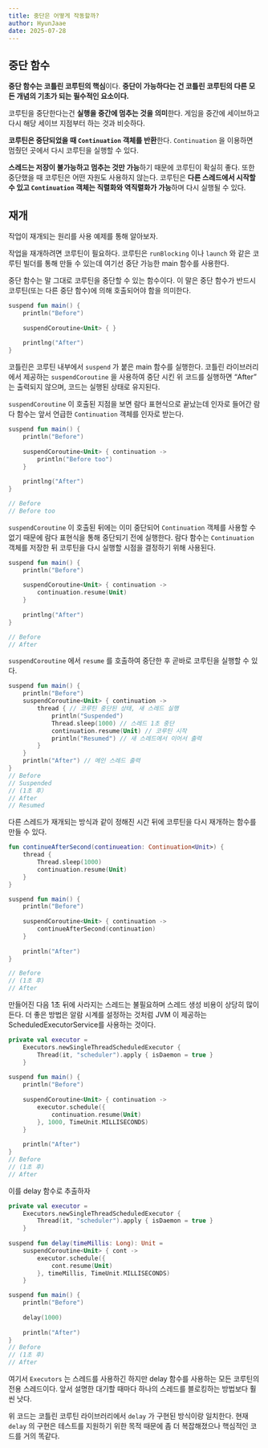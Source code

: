 ```yaml
---
title: 중단은 어떻게 작동할까?
author: HyunJaae
date: 2025-07-28
---
```


<PostHeader
  :title="$frontmatter.title"
  :author="$frontmatter.author"
  :date="$frontmatter.date"
/>

## 중단 함수

**중단 함수는 코틀린 코루틴의 핵심**이다. **중단이 가능하다는 건 코틀린 코루틴의 다른 모든 개념의 기초가 되는 필수적인 요소이다.**

코루틴을 중단한다는건 **실행을 중간에 멈추는 것을 의미**한다. 게임을 중간에 세이브하고 다시 해당 세이브 지점부터 하는 것과 비슷하다.

**코루틴은 중단되었을 때 `Continuation` 객체를 반환**한다. `Continuation` 을 이용하면 멈췄던 곳에서 다시 코루틴을 실행할 수 있다.

**스레드는 저장이 불가능하고 멈추는 것만 가능**하기 때문에 코루틴이 확실히 좋다. 또한 중단했을 때 코루틴은 어떤 자원도 사용하지 않는다. 코루틴은 **다른 스레드에서 시작할 수 있고 `Continuation` 객체는 직렬화와 역직렬화가 가능**하며 다시 실행될 수 있다.

## 재개

작업이 재개되는 원리를 사용 예제를 통해 알아보자.

작업을 재개하려면 코루틴이 필요하다. 코루틴은 `runBlocking` 이나 `launch` 와 같은 코루틴 빌더를 통해 만들 수 있는데 여기선 중단 가능한 main 함수를 사용한다.

중단 함수는 말 그대로 코루틴을 중단할 수 있는 함수이다. 이 말은 중단 함수가 반드시 코루틴(또는 다른 중단 함수)에 의해 호출되어야 함을 의미한다.

```kotlin
suspend fun main() {
	println("Before")
	
	suspendCoroutine<Unit> { }
	
	printlng("After")
}
```

코틀린은 코루틴 내부에서 `suspend` 가 붙은 main 함수를 실행한다. 코틀린 라이브러리에서 제공하는 `suspendCoroutine` 을 사용하여 중단 시킨 위 코드를 실행하면 “After” 는 출력되지 않으며, 코드는 실행된 상태로 유지된다.

`suspendCoroutine` 이 호출된 지점을 보면 람다 표현식으로 끝났는데 인자로 들어간 람다 함수는 앞서 언급한 `Continuation` 객체를 인자로 받는다.

```kotlin
suspend fun main() {
	println("Before")
	
	suspendCoroutine<Unit> { continuation ->
		println("Before too")
	}
	
	printlng("After")
}

// Before
// Before too
```

`suspendCoroutine` 이 호출된 뒤에는 이미 중단되어 `Continuation` 객체를 사용할 수 없기 때문에 람다 표현식을 통해 중단되기 전에 실행한다. 람다 함수는 `Continuation` 객체를 저장한 뒤 코루틴을 다시 실행할 시점을 결정하기 위해 사용된다.

```kotlin
suspend fun main() {
	println("Before")
	
	suspendCoroutine<Unit> { continuation ->
		continuation.resume(Unit)
	}
	
	printlng("After")
}

// Before
// After
```

`suspendCoroutine` 에서 `resume` 를 호출하여 중단한 후 곧바로 코루틴을 실행할 수 있다.

```kotlin
suspend fun main() {
	println("Before")
	suspendCoroutine<Unit> { continuation ->
		thread { // 코루틴 중단된 상태, 새 스레드 실행
			println("Suspended")
			Thread.sleep(1000) // 스레드 1초 중단
			continuation.resume(Unit) // 코루틴 시작
			println("Resumed") // 새 스레드에서 이어서 출력
		}
	}
	println("After") // 메인 스레드 출력
}
// Before
// Suspended
// (1초 후）
// After
// Resumed
```

다른 스레드가 재개되는 방식과 같이 정해진 시간 뒤에 코루틴을 다시 재개하는 함수를 만들 수 있다.

```kotlin
fun continueAfterSecond(continueation: Continuation<Unit>) {
	thread {
		Thread.sleep(1000)
		continuation.resume(Unit)
	}
}

suspend fun main() {
	println("Before")
	
	suspendCoroutine<Unit> { continuation ->
		continueAfterSecond(continuation)
	}
	
	println("After")
}

// Before
// (1초 후)
// After
```

만들어진 다음 1초 뒤에 사라지는 스레드는 불필요하며 스레드 생성 비용이 상당히 많이 든다. 더 좋은 방법은 알람 시계를 설정하는 것처럼 JVM 이 제공하는 ScheduledExecutorService를 사용하는 것이다.

```kotlin
private val executor =
	Executors.newSingleThreadScheduledExecutor {
		Thread(it, "scheduler").apply { isDaemon = true }
	}
	
suspend fun main() {
	println("Before")
	
	suspendCoroutine<Unit> { continuation ->
		executor.schedule({
			continuation.resume(Unit)
		}, 1000, TimeUnit.MILLISECONDS)
	}
	
	println("After")
}
// Before
// (1초 후)
// After
```

이를 delay 함수로 추출하자

```kotlin
private val executor =
	Executors.newSingleThreadScheduledExecutor {
		Thread(it, "scheduler").apply { isDaemon = true }
	}
	
suspend fun delay(timeMillis: Long): Unit =
	suspendCoroutine<Unit> { cont ->
		executor.schedule({
			cont.resume(Unit)
		}, timeMillis, TimeUnit.MILLISECONDS)
	}

suspend fun main() {
	println("Before")
	
	delay(1000)
	
	println("After")
}
// Before
// (1초 후)
// After
```

여기서 `Executors` 는 스레드를 사용하긴 하지만 delay 함수를 사용하는 모든 코루틴의 전용 스레드이다. 앞서 설명한 대기할 때마다 하나의 스레드를 블로킹하는 방법보다 훨씬 낫다.

위 코드는 코틀린 코루틴 라이브러리에서 `delay` 가 구현된 방식이랑 일치한다. 현재 `delay` 의 구현은 테스트를 지원하기 위한 목적 때문에 좀 더 복잡해졌으나 핵심적인 코드를 거의 똑같다.